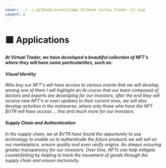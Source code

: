 ```yaml
---
cover: ../../.gitbook/assets/Capa Gitbook virtua trader (1).png
coverY: 0
---
```


# 🟩 Applications

#### _At Virtual Trader, we have developed a beautiful collection of NFT's where they will have some particularities, such as:_

#### _Visual Identity_&#x20;

_Who buy our NFT's will have access to various events that we will develop, among one of them I will highlight an AI course that our team composed of doctors and experts are developing for our investors, after the end they will receive new NFT's or even updates to their current ones, we will also develop activities in the metaverse, where only those who have the NFT $VTR will have access ... this and much more for our investors._

#### _Supply Chain and Authentication_

_In the supply chain, we at $VTR have found the opportunity to use technology to enable us to authenticate the future products we will sell on our marketplace, ensure quality and even verify origins. As always ensuring greater transparency for our investors. Over time, NFTs can help mitigate counterfeiting by helping to track the movement of goods through the supply chain and ensure exclusivity._
